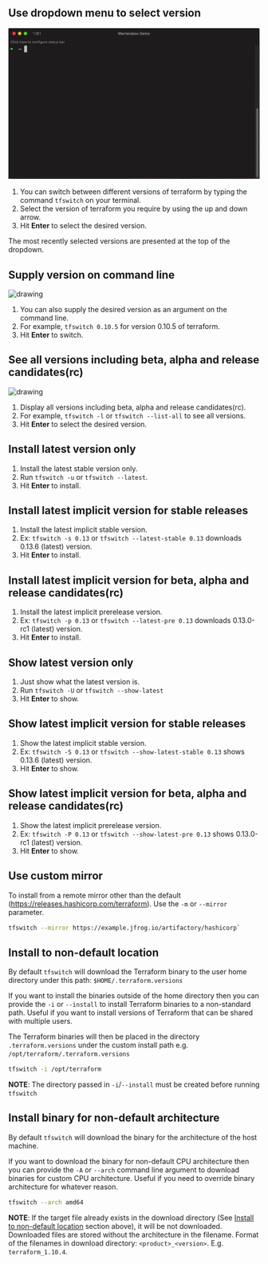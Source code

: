 <!-- markdownlint-disable MD041 -->

## Use dropdown menu to select version

![tfswitch](../static/tfswitch.gif "tfswitch")

1. You can switch between different versions of terraform by typing the command
   `tfswitch` on your terminal.
2. Select the version of terraform you require by using the up and down arrow.
3. Hit **Enter** to select the desired version.

The most recently selected versions are presented at the top of the dropdown.

## Supply version on command line

<img src="https://s3.us-east-2.amazonaws.com/kepler-images/warrensbox/tfswitch/tfswitch-v4.gif" alt="drawing" style="width: 600px;"/>

1. You can also supply the desired version as an argument on the command line.
2. For example, `tfswitch 0.10.5` for version 0.10.5 of terraform.
3. Hit **Enter** to switch.

## See all versions including beta, alpha and release candidates(rc)

<img src="https://s3.us-east-2.amazonaws.com/kepler-images/warrensbox/tfswitch/tfswitch-v5.gif" alt="drawing" style="width: 600px;"/>

1. Display all versions including beta, alpha and release candidates(rc).
2. For example, `tfswitch -l` or `tfswitch --list-all` to see all versions.
3. Hit **Enter** to select the desired version.

## Install latest version only

1. Install the latest stable version only.
2. Run `tfswitch -u` or `tfswitch --latest`.
3. Hit **Enter** to install.

## Install latest implicit version for stable releases

1. Install the latest implicit stable version.
2. Ex: `tfswitch -s 0.13` or `tfswitch --latest-stable 0.13` downloads 0.13.6
   (latest) version.
3. Hit **Enter** to install.

## Install latest implicit version for beta, alpha and release candidates(rc)

1. Install the latest implicit prerelease version.
2. Ex: `tfswitch -p 0.13` or `tfswitch --latest-pre 0.13` downloads 0.13.0-rc1
   (latest) version.
3. Hit **Enter** to install.

## Show latest version only

1. Just show what the latest version is.
2. Run `tfswitch -U` or `tfswitch --show-latest`
3. Hit **Enter** to show.

## Show latest implicit version for stable releases

1. Show the latest implicit stable version.
2. Ex: `tfswitch -S 0.13` or `tfswitch --show-latest-stable 0.13` shows 0.13.6
   (latest) version.
3. Hit **Enter** to show.

## Show latest implicit version for beta, alpha and release candidates(rc)

1. Show the latest implicit prerelease version.
2. Ex: `tfswitch -P 0.13` or `tfswitch --show-latest-pre 0.13` shows 0.13.0-rc1
   (latest) version.
3. Hit **Enter** to show.

## Use custom mirror

To install from a remote mirror other than the default
(<https://releases.hashicorp.com/terraform>). Use the `-m` or `--mirror`
parameter.

```bash
tfswitch --mirror https://example.jfrog.io/artifactory/hashicorp`
```

## Install to non-default location

By default `tfswitch` will download the Terraform binary to the user home
directory under this path: `$HOME/.terraform.versions`

If you want to install the binaries outside of the home directory then you can
provide the `-i` or `--install` to install Terraform binaries to a non-standard
path. Useful if you want to install versions of Terraform that can be shared
with multiple users.

The Terraform binaries will then be placed in the directory
`.terraform.versions` under the custom install path e.g.
`/opt/terraform/.terraform.versions`

```bash
tfswitch -i /opt/terraform
```

**NOTE**: The directory passed in `-i`/`--install` must be created before
running `tfswitch`

## Install binary for non-default architecture

By default `tfswitch` will download the binary for the architecture of the host
machine.

If you want to download the binary for non-default CPU architecture then you
can provide the `-A` or `--arch` command line argument to download binaries for
custom CPU architecture. Useful if you need to override binary architecture for
whatever reason.

```bash
tfswitch --arch amd64
```

**NOTE**: If the target file already exists in the download directory (See
[Install to non-default location](#install-to-non-default-location) section
above), it will be not downloaded. Downloaded files are stored without the
architecture in the filename. Format of the filenames in download directory:
`<product>_<version>`. E.g. `terraform_1.10.4`.

